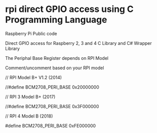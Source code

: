rpi direct GPIO access using C Programming Language
===

Raspberry Pi Public code

Direct GPIO access for Raspberry 2, 3 and 4
C Library and C# Wrapper Library

The Periphal Base Register depends on RPI Model

Comment/uncomment based on your RPI model

// RPI Model B+ V1.2 (2014)

//#define BCM2708_PERI_BASE 0x20000000

// RPI 3 Model B+ (2017)

//#define BCM2708_PERI_BASE 0x3F000000

// RPI 4 Model B (2018)

#define BCM2708_PERI_BASE 0xFE000000
